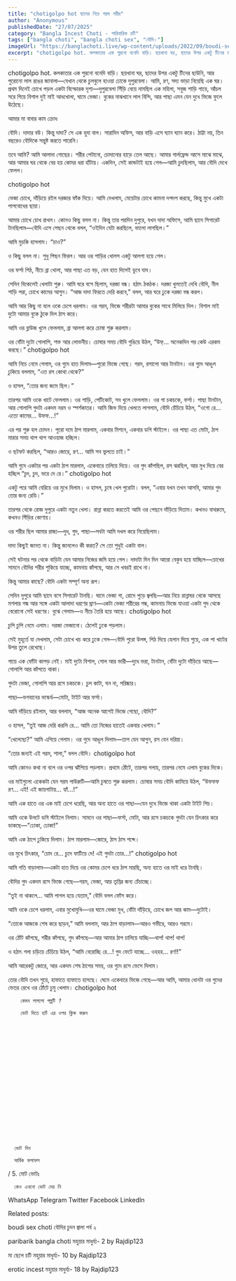 ```yaml
---
title: "chotigolpo hot ছাদের নিচে গরম শরীর"
author: "Anonymous"
publishedDate: "27/07/2025"
category: "Bangla Incest Choti - পারিবারিক চটি"
tags: ["bangla choti", "bangla choti sex", "বৌদি।"]
imageUrl: "https://banglachoti.live/wp-content/uploads/2022/09/boudi-sex-choti-b-e1664301034738-150x150.jpg"
excerpt: "chotigolpo hot. কলকাতার এক পুরনো বনেদি বাড়ি। ছয়খানা ঘর, ছাদের উপর একটু টিনের ছাউনি, আর পুরোনো লাল রঙের জানালা—যেখান থেকে চুলবুলে হাওয়া ঢোকে দুপুরবেলা। আমি, রণ, সদ্য ভাড়া নিয়েছি এক ঘর। প্রথম দিনেই..."
---
```


chotigolpo hot. কলকাতার এক পুরনো বনেদি বাড়ি। ছয়খানা ঘর, ছাদের উপর একটু টিনের ছাউনি, আর পুরোনো লাল রঙের জানালা—যেখান থেকে চুলবুলে হাওয়া ঢোকে দুপুরবেলা। আমি, রণ, সদ্য ভাড়া নিয়েছি এক ঘর। প্রথম দিনেই চোখে পড়ল একটা বিস্ফোরক দৃশ্য—দুপুরবেলা সিঁড়ি বেয়ে নামছিল এক মহিলা, সবুজ শাড়ি গায়ে, আঁচল সরে গিয়ে বিশাল দুই মাই আধখোলা, ঘামে ভেজা। বুকের মাঝখানে লাল বিন্দি, আর পাছা এমন যেন দুধে ভিজে ফুলে উঠেছে।


আমার মা বাবার কাম ক্রোধ




বৌদি। দাদার বউ। কিন্তু দাদা? সে এক হুদা বাল। সারাদিন অফিস, আর বাড়ি এসে ঘ্যান ঘ্যান করে। ঠাট্টা নয়, তিন বছরেও বৌদিকে সন্তুষ্ট করতে পারেনি।


তবে আমি? আমি আলাদা গোছের। শরীর পেটানো, চোদানোর হাড়ে তেল আছে। আমার গার্লফ্রেন্ড আসে মাঝে মাঝে, আর আমার ঘর থেকে বের হয় কোমর ধরা হাঁটায়। একদিন, সেই কান্ডটাই হয়ে গেল—আমি চুদছিলাম, আর বৌদি দেখে ফেলল।


chotigolpo hot


ভেজা চোখে, দাঁড়িয়ে রইল দরজার ফাঁক দিয়ে। আমি দেখলাম, মেয়েটার চোখে কামনা দপদপ করছে, কিন্তু মুখে একটা পাপবোধের ছায়া।

আমার চোখে চোখ রাখল। কোনও কিছু বলল না। কিন্তু তার পরদিন দুপুরে, যখন দাদা অফিসে, আমি ছাদে সিগারেট টানছিলাম—বৌদি এসে পেছন থেকে বলল, “ওইদিন যেটা করছিলে, ভালো লাগছিল।”












আমি মুচকি হাসলাম। “চাও?”

ও কিছু বলল না। শুধু পিছন ফিরল। আর ওর শাড়ির খোলস একটু আলগা হয়ে গেল।

ওর ফর্সা পিঠ, নীচে ব্রা খোলা, আর পাছা এত বড়, যেন হাত দিলেই ডুবে যাব।


সেদিন বিকেলেই খেলাটা শুরু। আমি ঘরে বসে ছিলাম, দরজা বন্ধ। হঠাৎ ঠকঠক। দরজা খুলতেই দেখি বৌদি, নীল শাড়ি পরা, চোখে কামের আগুন। “আজ দাদা ফিরতে দেরি করবে,” বলল, আর ঘরে ঢুকে দরজা বন্ধ করল।


আমি আর কিছু না বলে ওকে চেপে ধরলাম। ওর গরম, ভিজে শরীরটা আমার বুকের সাথে মিলিয়ে দিল। বিশাল মাই দুটো আমার বুকে ঠুকে দিল ঠাস করে।

আমি ওর ব্লাউজ খুলে ফেললাম, ব্রা আলগা করে চোষা শুরু করলাম।

ওর বোঁটা দুটো গোলাপি, শক্ত আর লোভনীয়। চোষার সময় বৌদি গুঙিয়ে উঠল, “উফ্… অনেকদিন পর কেউ এরকম করছে।” chotigolpo hot


আমি নিচে নেমে গেলাম, ওর গুদে হাত দিলাম—পুরো ভিজে গেছে। গরম, রসালো আর টানটান। ওর গুদে আঙুল ঢুকিয়ে বললাম, “এত রস কোথা থেকে?”

ও হাসল, “তোর জন্য জমে ছিল।”


তারপর আমি ওকে খাটে ফেললাম। ওর শাড়ি, পেটিকোট, সব খুলে ফেললাম। ওর গা চকচকে, ফর্সা। পাছা টানটান, আর গোলাপি গুদটা একদম নরম ও স্পর্শকাতর। আমি জিভ দিয়ে খেলতে লাগলাম, বৌদি চেঁচিয়ে উঠল, “ওগো রে… এতো কামের… উফফ…!”


এর পর শুরু হল চোদন। পুরো দমে ঠাপ মারলাম, একবার মিশনে, একবার ডগি স্টাইলে। ওর পাছা এত মোটা, ঠাপ মারার সময় থাপ থাপ আওয়াজ হচ্ছিল।

ও ছটফট করছিল, “আরও জোরে, রণ… আমি সব ভুলতে চাই।”

আমি গুদে একটার পর একটা ঠাপ মারলাম, একেবারে তলিয়ে দিয়ে। ওর গুদ কাঁপছিল, রস ঝরছিল, আর মুখ দিয়ে বের হচ্ছিল “চুদ, চুদ, ভরে দে রে।” chotigolpo hot


একটু পরে আমি বেরিয়ে ওর মুখে দিলাম। ও হাসল, চুষে খেল পুরোটা। বলল, “এবার যখন তখন আসবি, আমার গুদ তোর জন্য রেডি।”


তারপর থেকে রোজ দুপুরে একটা নতুন খেলা। রান্না করতে করতেই আমি ওর পেছনে দাঁড়িয়ে দিতাম। কখনও বাথরুমে, কখনও সিঁড়ির কোণায়।

ওর শরীর ছিল আমার রাজ্য—দুধ, গুদ, পাছা—সবটা আমি দখল করে নিয়েছিলাম।


দাদা কিছুই জানত না। কিন্তু জানলেও কী করত? সে তো শুধুই একটা বাল।


সেই ঘটনার পর থেকে বাড়িটা যেন আমার নিজের জমি হয়ে গেল। দাদাটা দিন দিন আরো বেকুব হয়ে যাচ্ছিল—চোখের সামনে বৌদির শরীর শুকিয়ে যাচ্ছে, কামনায় কাঁপছে, আর সে খবরই রাখে না।


কিন্তু আমার কাছে? বৌদি একটা সম্পূর্ণ অন্য রূপ।


সেদিন দুপুরে আমি ছাদে বসে সিগারেট টানছি। ঘামে ভেজা গা, রোদে পুড়ে জ্বলছি—আর নিচে রান্নাঘর থেকে আসছে মশলার গন্ধ আর সঙ্গে একটা আলাদা ধরণের ঘ্রাণ—একটা ভেজা শরীরের গন্ধ, কামনায় ভিজে যাওয়া একটা গুদ থেকে বেরোনো সেই ধরণের। বুঝে গেলাম—ও নীচে তৈরি হয়ে আছে। chotigolpo hot


চুপি চুপি নেমে এলাম। দরজা ভেজানো। ঠেলেই ঢুকে পড়লাম।


সেই মুহূর্তে যা দেখলাম, সেটা চোখে খচ করে ঢুকে গেল—বৌদি পুরো উলঙ্গ, পিঠ দিয়ে হেলান দিয়ে শুয়ে, এক পা খাটের উপর তুলে রেখেছে।

গায়ে এক ফোঁটা কাপড় নেই। মাই দুটো বিশাল, গোল আর ভারী—দুধে ভরা, টানটান, বোঁটা দুটো দাঁড়িয়ে আছে—গোলাপি আর কাঁপতে থাকা।

গুদটা ভেজা, গোলাপি আর রসে চকচকে। চুল কাটা, ঘন না, পরিষ্কার।

পাছা—ভগবানের ভাস্কর্য—মোটা, টাইট আর ফর্সা।


আমি দাঁড়িয়ে রইলাম, আর বললাম, “আজ অনেক আগেই ভিজে গেছো, বৌদি?”

ও হাসল, “তুই আজ দেরি করলি রে… আমি তো নিজের হাতেই একবার খেলাম।”


“খেলেছো?” আমি এগিয়ে গেলাম। ওর গুদে আঙুল দিলাম—তাপ যেন আগুন, রস যেন দরিয়া।

“তোর জন্যই এই গরম, শালা,” বলল বৌদি। chotigolpo hot


আমি কোনও কথা না বলে ওর ওপর ঝাঁপিয়ে পড়লাম। প্রথমে ঠোঁটে, তারপর গলায়, তারপর নেমে এলাম বুকের দিকে।

ওর মাইগুলো একেকটা যেন গরম পাউরুটি—আমি চুষতে শুরু করলাম। চোষার সময় বৌদি কামিয়ে উঠল, “উফফফ রণ… এই! এই জায়গাটায়… হ্যাঁ…!”

আমি এক হাতে ওর এক মাই চেপে ধরেছি, আর অন্য হাতে ওর পাছা—যেন দুধে ভিজে থাকা একটা টাইট পিচ।


আমি ওকে উলটে ডগি স্টাইলে নিলাম। সামনে ওর পাছা—ফর্সা, মোটা, আর রসে চকচকে গুদটা যেন চিৎকার করে ডাকছে—”ঢোকা, ঢোকা!”

আমি এক ঠাপে ঢুকিয়ে দিলাম। ঠাপ মারলাম—জোরে, ঠাস ঠাস শব্দে।

ওর মুখে চিৎকার, “চোদ রে… চুদে ফাটিয়ে দে! এই গুদটা তোর…!” chotigolpo hot


আমি গতি বাড়ালাম—একটা হাত দিয়ে ওর কোমর চেপে ধরে ঠাপ মারছি, অন্য হাতে ওর মাই ধরে টানছি।

বৌদির গুদ একদম রসে ভিজে গেছে—গরম, ভেজা, আর তৃপ্তির জন্য চেঁচাচ্ছে।


“তুই না থাকলে… আমি পাগল হয়ে যেতাম,” বৌদি বলল ফোঁস করে।


আমি ওকে চেপে ধরলাম, এবার মুখোমুখি—ওর ঘামে ভেজা মুখ, বোঁটা দাঁড়িয়ে, চোখে জল আর কাম—দুটোই।


“তোকে আজকে শেষ করে ছাড়ব,” আমি বললাম, আর ঠাপ বাড়ালাম—আরও গভীরে, আরও গরমে।

ওর ঠোঁট কাঁপছে, শরীর কাঁপছে, গুদ কাঁপছে—আর আমার ঠাপ চালিয়ে যাচ্ছি—থাপ! থাপ! থাপ!


ও হঠাৎ গলা চড়িয়ে চেঁচিয়ে উঠল, “আমি বেরোচ্ছি রে…! গুদ ফেটে যাচ্ছে… ওহহহ… রণ!!”


আমি আরেকটু জোরে, আর একদম শেষ ঠাপের সময়, ওর গুদে রসে ভেসে দিলাম।

তোর বৌদি তখন শুয়ে, হাফাতে হাফাতে হাসছে। ঘেমে একেবারে ভিজে গেছে—আর আমি, আমার ধোনটা ওর গুদের ভেতর রেখে ওর ঠোঁটে চুমু খেলাম। chotigolpo hot




 
 
 
        কেমন লাগলো গল্পটি ?      
 
        ভোট দিতে হার্ট এর ওপর ক্লিক করুন      
 
 
 
 
 
 
 
 
 
 
 
 
 
 
 
 
 
 
 
 
 
      ভোট দিন    
 
      সার্বিক ফলাফল 
 / 5. মোট ভোটঃ 
 
 
      কেও এখনো ভোট দেয় নি    
 
 
 
 
WhatsApp
Telegram
Twitter
Facebook
LinkedIn




Related posts:






boudi sex choti বৌদির চুদন জ্বালা পর্ব ২




paribarik bangla choti মহুয়ার মাধুর্য্য- 2 by Rajdip123




মা ছেলে চটি মহুয়ার মাধুর্য্য- 10 by Rajdip123




erotic incest মহুয়ার মাধুর্য্য- 18 by Rajdip123
